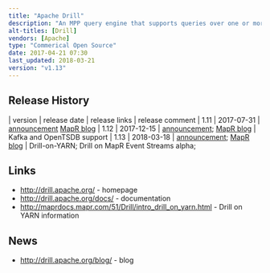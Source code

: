 ```yaml
---
title: "Apache Drill"
description: "An MPP query engine that supports queries over one or more underlying databases or datasets without first defining a schema and with the ability to join data from multiple datastores together.  Supports a range of underlying technologies including HDFS, NAS, HBase, MongoDB, MapR-DB, MapR-FS, Kafka, OpenTSDB, Amazon S3, Azure Blob Storage, Google Cloud Storage, JDBC, Avro, JSON and Parquet.  Pushes queries down to underlying datastores where possible, and supports an in-memory columnar datastore based on a schema free JSON document model for performing cross datastore query operations.  Supports dynamic schema discovery, with support for complex and nested types, including a number of SQL extensions.  Supports standard SQL, UDFs (including Hive UDFs) and comes with JDBC and ODBC drivers, a REST API, plus a shell, web console and C++ API. Designed to be horizontally scalable and to support high throughput and low latency use cases, and can run over YARN.  Supports Kerberos and username/password authentication, plus a full authorisation model. Created by MapR Based on Google's Dremel paper, donated to the Apache Foundation in September 2012, graduating in November 2014, with a 1.0 release in May 2015, and is still under active development"
alt-titles: [Drill]
vendors: [Apache]
type: "Commerical Open Source"
date: 2017-04-21 07:30
last_updated: 2018-03-21
version: "v1.13"
---
```

## Release History

| version | release date | release links | release comment
| 1.11 | 2017-07-31 | [announcement](http://drill.apache.org/blog/2017/07/31/drill-1.11-released/) [MapR blog](https://mapr.com/blog/apache-drill-version-111-on-mapr-release-overview/)
| 1.12 | 2017-12-15 | [announcement](http://drill.apache.org/blog/2017/12/15/drill-1.12-released/); [MapR blog](https://mapr.com/blog/apache-drill-1-12-on-mapr-6-0-release-highlights/) | Kafka and OpenTSDB support
| 1.13 | 2018-03-18 | [announcement](http://drill.apache.org/blog/2018/03/18/drill-1.13-released/); [MapR blog](https://mapr.com/blog/apache-drill-1-13-on-mapr-6-0-1-release-highlights/) | Drill-on-YARN; Drill on MapR Event Streams alpha; 

## Links

* <http://drill.apache.org/> - homepage
* <http://drill.apache.org/docs/> - documentation
* <http://maprdocs.mapr.com/51/Drill/intro_drill_on_yarn.html> - Drill on YARN information

## News

* <http://drill.apache.org/blog/> - blog